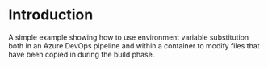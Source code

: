 # Introduction

A simple example showing how to use environment variable substitution both in
an Azure DevOps pipeline and within a container to modify files that have been
copied in during the build phase.

